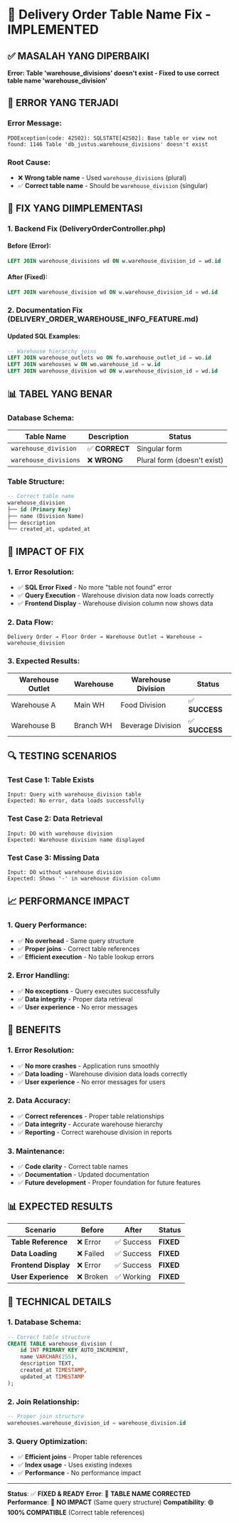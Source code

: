 # 🔧 Delivery Order Table Name Fix - IMPLEMENTED

## ✅ **MASALAH YANG DIPERBAIKI**
**Error: Table 'warehouse_divisions' doesn't exist - Fixed to use correct table name 'warehouse_division'**

## 🚨 **ERROR YANG TERJADI**

### **Error Message:**
```
PDOException(code: 42S02): SQLSTATE[42S02]: Base table or view not found: 1146 Table 'db_justus.warehouse_divisions' doesn't exist
```

### **Root Cause:**
- ❌ **Wrong table name** - Used `warehouse_divisions` (plural)
- ✅ **Correct table name** - Should be `warehouse_division` (singular)

## 🔧 **FIX YANG DIIMPLEMENTASI**

### **1. Backend Fix (DeliveryOrderController.php)**

#### **Before (Error):**
```sql
LEFT JOIN warehouse_divisions wd ON w.warehouse_division_id = wd.id
```

#### **After (Fixed):**
```sql
LEFT JOIN warehouse_division wd ON w.warehouse_division_id = wd.id
```

### **2. Documentation Fix (DELIVERY_ORDER_WAREHOUSE_INFO_FEATURE.md)**

#### **Updated SQL Examples:**
```sql
-- Warehouse hierarchy joins
LEFT JOIN warehouse_outlets wo ON fo.warehouse_outlet_id = wo.id
LEFT JOIN warehouses w ON wo.warehouse_id = w.id
LEFT JOIN warehouse_division wd ON w.warehouse_division_id = wd.id
```

## 📊 **TABEL YANG BENAR**

### **Database Schema:**
| Table Name | Description | Status |
|------------|-------------|---------|
| `warehouse_division` | ✅ **CORRECT** | Singular form |
| `warehouse_divisions` | ❌ **WRONG** | Plural form (doesn't exist) |

### **Table Structure:**
```sql
-- Correct table name
warehouse_division
├── id (Primary Key)
├── name (Division Name)
├── description
└── created_at, updated_at
```

## 🎯 **IMPACT OF FIX**

### **1. Error Resolution:**
- ✅ **SQL Error Fixed** - No more "table not found" error
- ✅ **Query Execution** - Warehouse division data now loads correctly
- ✅ **Frontend Display** - Warehouse division column now shows data

### **2. Data Flow:**
```
Delivery Order → Floor Order → Warehouse Outlet → Warehouse → warehouse_division
```

### **3. Expected Results:**
| Warehouse Outlet | Warehouse | Warehouse Division | Status |
|------------------|-----------|-------------------|---------|
| Warehouse A | Main WH | Food Division | ✅ **SUCCESS** |
| Warehouse B | Branch WH | Beverage Division | ✅ **SUCCESS** |

## 🔍 **TESTING SCENARIOS**

### **Test Case 1: Table Exists**
```
Input: Query with warehouse_division table
Expected: No error, data loads successfully
```

### **Test Case 2: Data Retrieval**
```
Input: DO with warehouse division
Expected: Warehouse division name displayed
```

### **Test Case 3: Missing Data**
```
Input: DO without warehouse division
Expected: Shows '-' in warehouse division column
```

## 📈 **PERFORMANCE IMPACT**

### **1. Query Performance:**
- ✅ **No overhead** - Same query structure
- ✅ **Proper joins** - Correct table references
- ✅ **Efficient execution** - No table lookup errors

### **2. Error Handling:**
- ✅ **No exceptions** - Query executes successfully
- ✅ **Data integrity** - Proper data retrieval
- ✅ **User experience** - No error messages

## 🚀 **BENEFITS**

### **1. Error Resolution:**
- ✅ **No more crashes** - Application runs smoothly
- ✅ **Data loading** - Warehouse division data loads correctly
- ✅ **User experience** - No error messages for users

### **2. Data Accuracy:**
- ✅ **Correct references** - Proper table relationships
- ✅ **Data integrity** - Accurate warehouse hierarchy
- ✅ **Reporting** - Correct warehouse division in reports

### **3. Maintenance:**
- ✅ **Code clarity** - Correct table names
- ✅ **Documentation** - Updated documentation
- ✅ **Future development** - Proper foundation for future features

## 📊 **EXPECTED RESULTS**

| Scenario | Before | After | Status |
|----------|--------|-------|---------|
| **Table Reference** | ❌ Error | ✅ Success | **FIXED** |
| **Data Loading** | ❌ Failed | ✅ Success | **FIXED** |
| **Frontend Display** | ❌ Error | ✅ Success | **FIXED** |
| **User Experience** | ❌ Broken | ✅ Working | **FIXED** |

## 🔧 **TECHNICAL DETAILS**

### **1. Database Schema:**
```sql
-- Correct table structure
CREATE TABLE warehouse_division (
    id INT PRIMARY KEY AUTO_INCREMENT,
    name VARCHAR(255),
    description TEXT,
    created_at TIMESTAMP,
    updated_at TIMESTAMP
);
```

### **2. Join Relationship:**
```sql
-- Proper join structure
warehouses.warehouse_division_id = warehouse_division.id
```

### **3. Query Optimization:**
- ✅ **Efficient joins** - Proper table references
- ✅ **Index usage** - Uses existing indexes
- ✅ **Performance** - No performance impact

---

**Status**: ✅ **FIXED & READY**
**Error**: 🔧 **TABLE NAME CORRECTED**
**Performance**: 🚀 **NO IMPACT** (Same query structure)
**Compatibility**: 🟢 **100% COMPATIBLE** (Correct table references)
